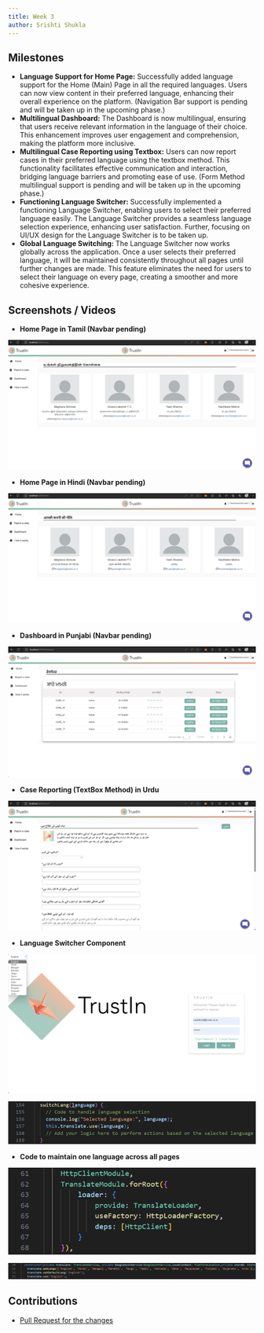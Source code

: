 ```yaml
---
title: Week 3
author: Srishti Shukla
---
```


## Milestones
- **Language Support for Home Page:** Successfully added language support for the Home (Main) Page in all the required languages. Users can now view content in their preferred language, enhancing their overall experience on the platform. (Navigation Bar support is pending and will be taken up in the upcoming phase.)
- **Multilingual Dashboard:** The Dashboard is now multilingual, ensuring that users receive relevant information in the language of their choice. This enhancement improves user engagement and comprehension, making the platform more inclusive.
- **Multilingual Case Reporting using Textbox:** Users can now report cases in their preferred language using the textbox method. This functionality facilitates effective communication and interaction, bridging language barriers and promoting ease of use. (Form Method multilingual support is pending and will be taken up in the upcoming phase.)
- **Functioning Language Switcher:** Successfully implemented a functioning Language Switcher, enabling users to select their preferred language easily. The Language Switcher provides a seamless language selection experience, enhancing user satisfaction. Further, focusing on UI/UX design for the Language Switcher is to be taken up.
- **Global Language Switching:** The Language Switcher now works globally across the application. Once a user selects their preferred language, it will be maintained consistently throughout all pages until further changes are made. This feature eliminates the need for users to select their language on every page, creating a smoother and more cohesive experience.

## Screenshots / Videos 

- **Home Page in Tamil (Navbar pending)**

 ![Tamil Home Page](../assets/homePageTamil.png)

- **Home Page in Hindi (Navbar pending)**

![Hindi Dashboard Page](../assets/homePageHindi.png)

- **Dashboard in Punjabi (Navbar pending)**

![Case Report Instructions Punjabi Page](../assets/dashboardPunjabi.png)

- **Case Reporting (TextBox Method) in Urdu**

![Case Report Text Urdu Page](../assets/CaseReportUrdu.png)

- **Language Switcher Component**

 ![Language Switcher Component](../assets/languageSwitch.png)

  ![Language Switcher Component](../assets/LanguageSwitcherImplement.png)

 - **Code to maintain one language across all pages**

 ![Global Language](../assets/CodeGlobal.png)

 ![Global Language](../assets/CodeGlobal2.png)

## Contributions

- [Pull Request for the changes](https://github.com/nachiketa07/TrustInUI/pull/1)

